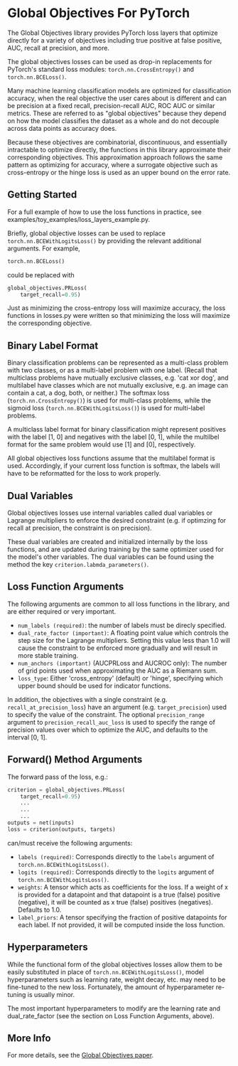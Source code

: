 # Global Objectives For PyTorch
The Global Objectives library provides PyTorch loss layers that optimize
directly for a variety of objectives including true positive at false positive,
AUC, recall at precision, and more.

The global objectives losses can be used as drop-in replacements for
PyTorch's standard loss modules:
`torch.nn.CrossEntropy()` and `torch.nn.BCELoss()`.

Many machine learning classification models are optimized for classification
accuracy, when the real objective the user cares about is different and can be
precision at a fixed recall, precision-recall AUC, ROC AUC or similar metrics.
These are referred to as "global objectives" because they depend on how the
model classifies the dataset as a whole and do not decouple across data points
as accuracy does.

Because these objectives are combinatorial, discontinuous, and essentially
intractable to optimize directly, the functions in this library approximate
their corresponding objectives. This approximation approach follows the same
pattern as optimizing for accuracy, where a surrogate objective such as
cross-entropy or the hinge loss is used as an upper bound on the error rate.

## Getting Started
For a full example of how to use the loss functions in practice, see
examples/toy_examples/loss_layers_example.py.

Briefly, global objective losses can be used to replace
`torch.nn.BCEWithLogitsLoss()` by providing the relevant
additional arguments. For example,

``` python
torch.nn.BCELoss()
```

could be replaced with

``` python
global_objectives.PRLoss(
    target_recall=0.95)
```

Just as minimizing the cross-entropy loss will maximize accuracy, the loss
functions in losses.py were written so that minimizing the loss will
maximize the corresponding objective.


## Binary Label Format
Binary classification problems can be represented as a multi-class problem with
two classes, or as a multi-label problem with one label. (Recall that multiclass
problems have mutually exclusive classes, e.g. 'cat xor dog', and multilabel
have classes which are not mutually exclusive, e.g. an image can contain a cat,
a dog, both, or neither.) The softmax loss
(`torch.nn.CrossEntropy()`) is used for multi-class problems,
while the sigmoid loss (`torch.nn.BCEWithLogitsLoss()`) is used for
multi-label problems.

A multiclass label format for binary classification might represent positives
with the label [1, 0] and negatives with the label [0, 1], while the multilbel
format for the same problem would use [1] and [0], respectively.

All global objectives loss functions assume that the multilabel format is used.
Accordingly, if your current loss function is softmax, the labels will have to
be reformatted for the loss to work properly.

## Dual Variables
Global objectives losses use internal variables
called dual variables or Lagrange multipliers to enforce the desired constraint
(e.g. if optimzing for recall at precision, the constraint is on precision).

These dual variables are created and initialized internally by the loss
functions, and are updated during training by the same optimizer used for the
model's other variables. The dual variables can be found using the method 
the key `criterion.labmda_parameters()`.

## Loss Function Arguments
The following arguments are common to all loss functions in the library, and are
either required or very important.


* `num_labels (required)`: the number of labels must be direcly specified. 
* `dual_rate_factor (important)`: A floating point value which controls the step size for
  the Lagrange multipliers. Setting this value less than 1.0 will cause the
  constraint to be enforced more gradually and will result in more stable
  training.
* `num_anchors (important)` (AUCPRLoss and AUCROC only): The number of grid points used
   when approximating the AUC as a Riemann sum.
* `loss_type`: Either 'cross_entropy' (default) or 'hinge', specifying which upper bound 
   should be used for indicator functions.


In addition, the objectives with a single constraint (e.g.
`recall_at_precision_loss`) have an argument (e.g. `target_precision`) used to
specify the value of the constraint. The optional `precision_range` argument to
`precision_recall_auc_loss` is used to specify the range of precision values
over which to optimize the AUC, and defaults to the interval [0, 1].


## Forward() Method Arguments

The forward pass of the loss, e.g.: 
``` python
criterion = global_objectives.PRLoss(
    target_recall=0.95)
    ...
    ...
    ...
outputs = net(inputs)
loss = criterion(outputs, targets)
```
can/must receive the following arguments: 
* `labels (required)`: Corresponds directly to the `labels` argument of
  `torch.nn.BCEWithLogitsLoss()`.
* `logits (required)`: Corresponds directly to the `logits` argument of
  `torch.nn.BCEWithLogitsLoss()`.
* `weights`: A tensor which acts as coefficients for the loss. If a weight of x
  is provided for a datapoint and that datapoint is a true (false) positive
  (negative), it will be counted as x true (false) positives (negatives).
  Defaults to 1.0.
* `label_priors`: A tensor specifying the fraction of positive datapoints for
  each label. If not provided, it will be computed inside the loss function.


## Hyperparameters
While the functional form of the global objectives losses allow them to be
easily substituted in place of `torch.nn.BCEWithLogitsLoss()`, model
hyperparameters such as learning rate, weight decay, etc. may need to be
fine-tuned to the new loss. Fortunately, the amount of hyperparameter re-tuning
is usually minor.

The most important hyperparameters to modify are the learning rate and
dual_rate_factor (see the section on Loss Function Arguments, above).


## More Info
For more details, see the [Global Objectives paper](https://arxiv.org/abs/1608.04802).
